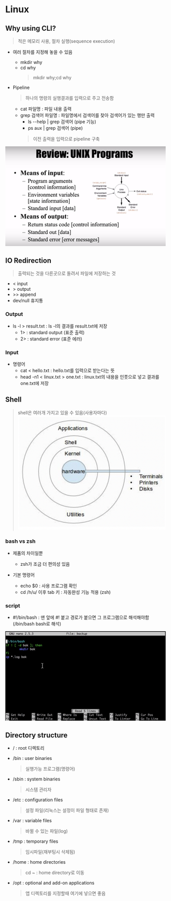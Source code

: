 # Linux

## Why using CLI?
> 적은 메모리 사용, 절차 실행(sequence execution)

- 여러 절차를 지정해 놓을 수 있음
  - mkdir why
  - cd why
    > mkdir why;cd why

- Pipeline
  > 하나의 명령의 실행결과를 입력으로 주고 전송함 
  - cat 파일명 : 파일 내용 출력
  - grep 검색어 파일명 : 파일명에서 검색어를 찾아 검색어가 있는 행만 출력
    - ls --help | grep 검색어 (pipe 기능)
    - ps aux | grep 검색어 (pipe)
    > 이전 출력을 입력으로 pipeline 구축

![프로세싱](../img/Linux2_1.png)

## IO Redirection
> 출력되는 것을 다른곳으로 돌려서 파일에 저장하는 것 
  - < input
  - &#62; output
  - &#62;&#62; append
  - dev/null 휴지통
### Output
- ls -l > result.txt : ls -l의 결과를 result.txt에 저장
  - 1> : standard output (표준 출력)
  - 2> : standard error (표준 에러)

### Input
- 명령어
  - cat < hello.txt : hello.txt를 입력으로 받는다는 뜻
  - head -n1 < linux.txt > one.txt : linux.txt의 내용을 인풋으로 넣고 결과를 one.txt에 저장

## Shell
> shell은 여러개 가지고 있을 수 있음(사용자마다)
![kernel vs shell](../img/linux2_2.png)

### bash vs zsh
- 제품의 차이일뿐
  - zsh가 조금 더 편의성 있음

- 기본 명령어
  - echo $0 : 사용 프로그램 확인
  - cd /h/u/ 이후 tab 키 : 자동완성 기능 적용 (zsh)

### script
- #!/bin/bash : 맨 앞에 #! 붙고 경로가 붙으면 그 프로그램으로 해석해야함 (/bin/bash bash로 해석)

![script](../img/Linux2_3.png)

## Directory structure 

- / : root 디렉토리

- /bin : user binaries
  > 실행가능 프로그램(명령어)

- /sbin : system binaries
  > 시스템 관리자

- /etc : configuration files
  > 설정 파일(리눅스는 설정이 파일 형태로 존재)

- /var : variable files
  > 바뀔 수 있는 파일(log)

- /tmp : temporary files
  > 임시파일(재부팅시 삭제됨)

- /home : home directories
  > cd ~ : home directory로 이동

- /opt : optional and add-on applications
  > 앱 디렉토리를 지정할때 여기에 넣으면 좋음